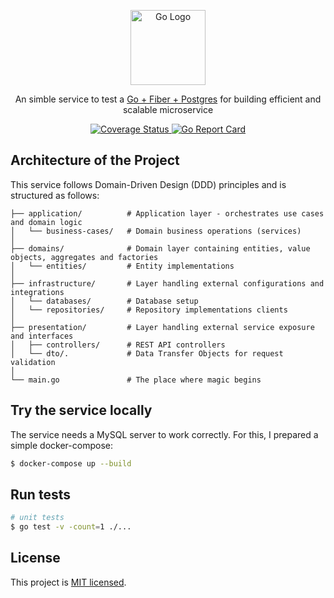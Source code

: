 <p align="center">
<a href="https://go.dev/" target="blank"><img src="https://blog.golang.org/go-brand/Go-Logo/PNG/Go-Logo_Blue.png" width="120" alt="Go Logo" /></a>
</p>

<p align="center">An simble service to test a <a href="http://nodejs.org" target="_blank">Go + Fiber + Postgres</a> for building efficient and scalable microservice</p>  
  <p align="center">
    <a href="https://coveralls.io/github/Danielecina/events-service-go?branch=main">
      <img src="https://coveralls.io/repos/github/Danielecina/events-service-go/badge.svg?branch=main" alt="Coverage Status" />
    </a>
    <a href="https://goreportcard.com/report/github.com/Danielecina/events-service-go">
      <img src="https://goreportcard.com/badge/github.com/Danielecina/events-service-go" alt="Go Report Card" />
    </a>
  </p>
</p>

## Architecture of the Project

This service follows Domain-Driven Design (DDD) principles and is structured as follows:

```text
├── application/          # Application layer - orchestrates use cases and domain logic
│   └── business-cases/   # Domain business operations (services)
│
├── domains/              # Domain layer containing entities, value objects, aggregates and factories
│   └── entities/         # Entity implementations
│
├── infrastructure/       # Layer handling external configurations and integrations
│   └── databases/        # Database setup
│   └── repositories/     # Repository implementations clients
│
├── presentation/         # Layer handling external service exposure and interfaces
│   ├── controllers/      # REST API controllers
│   └── dto/.             # Data Transfer Objects for request validation
│
└── main.go               # The place where magic begins
```

## Try the service locally

The service needs a MySQL server to work correctly. For this, I prepared a simple docker-compose:

```bash
$ docker-compose up --build
```

## Run tests

```bash
# unit tests
$ go test -v -count=1 ./...
```

## License

This project is [MIT licensed](https://opensource.org/licenses/MIT).

[go-report-card]: https://goreportcard.com/badge/Danielecina/events-service-go
[go-report-card-url]: https://goreportcard.com/report/Danielecina/events-service-go
[coveralls-image]: https://coveralls.io/repos/github/Danielecina/events-service-go/badge.svg?branch=main
[coveralls-url]: https://coveralls.io/github/Danielecina/events-service-go?branch=main
